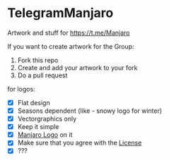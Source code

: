 # TelegramManjaro
Artwork and stuff for https://t.me/Manjaro

If you want to create artwork for the Group:

1. Fork this repo
2. Create and add your artwork to your fork
3. Do a pull request

for logos:
- [x] Flat design
- [x] Seasons dependent (like - snowy logo for winter)
- [x] Vectorgraphics only
- [x] Keep it simple
- [x] [Manjaro Logo](https://github.com/manjaro/artwork-logo/blob/master/logo.svg) on it
- [x] Make sure that you agree with the [License](https://github.com/Tids/TelegramManjaro/blob/master/LICENSE)
- [x] ???
